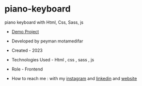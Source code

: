 # piano-keyboard
piano keyboard with Html, Css, Sass, js 





- [Demo Project](https://peyman-web.ir/asset/portfolio/piano/index.html)

- Developed by peyman motamedifar

- Created - 2023

- Technologies Used - Html , css , sass , js


- Role - Frontend

- How to reach me : with my [instagram](https://www.instagram.com/peyman_web) and [linkedin](https://www.linkedin.com/in/peymanmotamedifar) and [website](https://www.peyman-web.ir)
